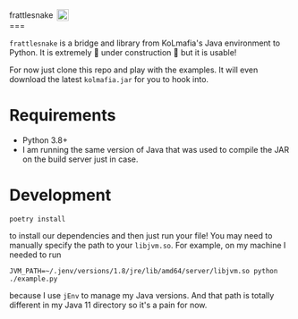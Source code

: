 <style>
.snake:hover { animation: shake 0.50s cubic-bezier(.36,.07,.19,.97) both; transform: translate3d(0, 0, 0); backface-visibility: hidden; perspective: 1000px; }
@keyframes shake { 10%, 90% { transform: translate3d(-1px, 0, 0); } 20%, 80% { transform: translate3d(2px, 0, 0);} 30%, 50%, 70% {transform: translate3d(-4px, 0, 0);}40%, 60% {transform: translate3d(4px, 0, 0);}}
</style>

<div style="display:flex;align-items:center;"><div>frattlesnake</div><img class="snake" src="https://cdn.coldfront.net/thekolwiki/images/a/a6/Snakeboss2.gif" style="height:1.5em; margin-left:0.5em" /></div>
===

`frattlesnake` is a bridge and library from KoLmafia's Java environment to Python. It is extremely 🚧 under construction 🚧 but it is usable!

For now just clone this repo and play with the examples. It will even download the latest `kolmafia.jar` for you to hook into.

Requirements
====

* Python 3.8+
* I am running the same version of Java that was used to compile the JAR on the build server just in case.

Development
===

```shell
poetry install
```

to install our dependencies and then just run your file! You may need to manually specify the path to your `libjvm.so`. For example, on my machine I needed to run

```shell
JVM_PATH=~/.jenv/versions/1.8/jre/lib/amd64/server/libjvm.so python ./example.py
```

because I use `jEnv` to manage my Java versions. And that path is totally different in my Java 11 directory so it's a pain for now.
